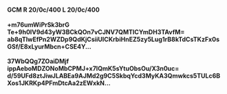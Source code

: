 #### GCM R 20/0c/400 L 20/0c/400
**+m76umWiPrSk3brG**<br/>**Te+9h0IV9d43yW3BCkQOn7vCJNV7QMTICYmDH3TAvfM=**<br/>**ab8qTlwEfPn2WZDp9QdKjCsiiUICKrbiHnEZ5zy5Lug1rB8kTdCsTKzFx0sGSf/E8xLyurMbcn+CSE4Y...**<br/><br/>
**37WbQQg7ZOaiDMjf**<br/>**ippAeboMDZONoMbCPMJ+x7lQmK5sYtuObsOu/X3n0uc=**<br/>**d/59UFd8ztJiwJLABEa9AJMd2g9C5SkbqYcd3MyKA3Qmwkcs5TULc6BXos1JKRKp4PFmDtcAa2zEWxkN...**